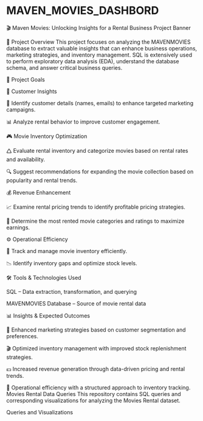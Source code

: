 # MAVEN_MOVIES_DASHBORD

🎬 Maven Movies: Unlocking Insights for a Rental Business
Project Banner

📌 Project Overview
This project focuses on analyzing the MAVENMOVIES database to extract valuable insights that can enhance business operations, marketing strategies, and inventory management. SQL is extensively used to perform exploratory data analysis (EDA), understand the database schema, and answer critical business queries.

🎯 Project Goals

🛒 Customer Insights

📌 Identify customer details (names, emails) to enhance targeted marketing campaigns.

📊 Analyze rental behavior to improve customer engagement.

🎮 Movie Inventory Optimization

🛆 Evaluate rental inventory and categorize movies based on rental rates and availability.

🔍 Suggest recommendations for expanding the movie collection based on popularity and rental trends.

💰 Revenue Enhancement

📈 Examine rental pricing trends to identify profitable pricing strategies.

🎥 Determine the most rented movie categories and ratings to maximize earnings.

⚙️ Operational Efficiency

📌 Track and manage movie inventory efficiently.

📉 Identify inventory gaps and optimize stock levels.

🛠️ Tools & Technologies Used

SQL – Data extraction, transformation, and querying

MAVENMOVIES Database – Source of movie rental data

📊 Insights & Expected Outcomes

📢 Enhanced marketing strategies based on customer segmentation and preferences.

🎬 Optimized inventory management with improved stock replenishment strategies.

💵 Increased revenue generation through data-driven pricing and rental trends.

📌 Operational efficiency with a structured approach to inventory tracking.
Movies Rental Data Queries
This repository contains SQL queries and corresponding visualizations for analyzing the Movies Rental dataset.

Queries and Visualizations
